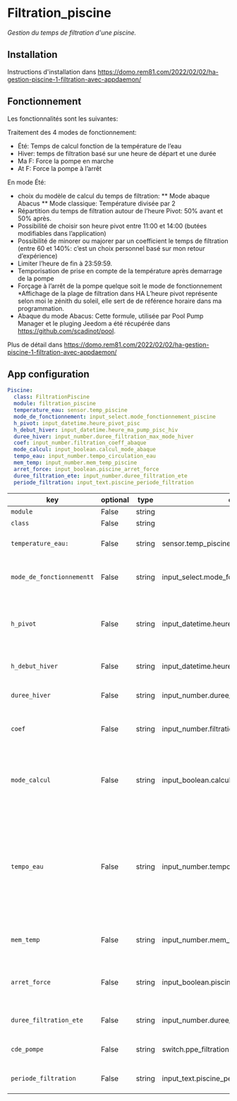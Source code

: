 # Filtration_piscine

_Gestion du temps de filtration d'une piscine._

## Installation

Instructions d'installation dans https://domo.rem81.com/2022/02/02/ha-gestion-piscine-1-filtration-avec-appdaemon/

## Fonctionnement
Les fonctionnalités sont les suivantes:  

Traitement des 4 modes de fonctionnement:<br/> 
  * Été: Temps de calcul fonction de la température de l’eau<br/>
  * Hiver: temps de filtration basé sur une heure de départ et une durée<br/>
  * Ma F: Force la pompe en marche<br/>
  * At F: Force la pompe à l’arrêt<br/>
  
En mode Été:
  * choix du modèle de calcul du temps de filtration:
  ** Mode abaque Abacus
  ** Mode classique: Température divisée par 2
  * Répartition du temps de filtration autour de l’heure Pivot: 50% avant et 50% après.
  * Possibilité de choisir son heure pivot entre 11:00 et 14:00 (butées modifiables dans l’application)
  * Possibilité de minorer ou majorer par un coefficient le temps de filtration (entre 60 et 140%: c’est un choix personnel basé sur mon retour d’expérience)
  * Limiter l’heure de fin à 23:59:59.
  * Temporisation de prise en compte de la température après demarrage de la pompe
  * Forçage à l’arrêt de la pompe quelque soit le mode de fonctionnement
  *Affichage de la plage de filtration dans HA
L’heure pivot représente selon moi le zénith du soleil, elle sert de de référence horaire dans ma programmation.
* Abaque du mode Abacus: Cette formule, utilisée par Pool Pump Manager et le pluging Jeedom a été récupérée dans https://github.com/scadinot/pool.

Plus de détail dans https://domo.rem81.com/2022/02/02/ha-gestion-piscine-1-filtration-avec-appdaemon/

## App configuration

```yaml
Piscine:
  class: FiltrationPiscine
  module: filtration_piscine
  temperature_eau: sensor.temp_piscine
  mode_de_fonctionnement: input_select.mode_fonctionnement_piscine
  h_pivot: input_datetime.heure_pivot_pisc
  h_debut_hiver: input_datetime.heure_ma_pump_pisc_hiv
  duree_hiver: input_number.duree_filtration_max_mode_hiver
  coef: input_number.filtration_coeff_abaque
  mode_calcul: input_boolean.calcul_mode_abaque
  tempo_eau: input_number.tempo_circulation_eau
  mem_temp: input_number.mem_temp_piscine
  arret_force: input_boolean.piscine_arret_force
  duree_filtration_ete: input_number.duree_filtration_ete
  periode_filtration: input_text.piscine_periode_filtration
```

key | optional | type | default | description
-- | -- | -- | -- | --
`module` | False | string | | `nightmode`
`class` | False | string | | `NightMode`
`temperature_eau:` | False | string | sensor.temp_piscine | Mesure de la temperature de l'eau.
`mode_de_fonctionnementt` | False | string | input_select.mode_fonctionnement_piscine | Selection du mode fonctionnement de la filtration.
`h_pivot` | False | string | input_datetime.heure_pivot_pisc | Heure pivot autour de laquelle le temps de filtration est réparti (50/50).
`h_debut_hiver` | False | string | input_datetime.heure_ma_pump_pisc_hiv | Heure de début de filtration en hiver.
`duree_hiver` | False | string | input_number.duree_filtration_max_mode_hiver | Durée de la filtration en hiver.
`coef` | False | string | input_number.filtration_coeff_abaque | Coefficient du temps de filtration entre 60 et 140%
`mode_calcul` | False | string | input_boolean.calcul_mode_abaque | Validation de mode de calcul avec Abaque sinon c'est la méthode classique (T°/2)
`tempo_eau` | False | string | input_number.tempo_circulation_eau | # Temps circulation de l'eau avant prise en compte mesure température dans le cas où la mesure de température de l'eau se trouve sur le circuit de pompage.
`mem_temp` | False | string | input_number.mem_temp_piscine |  Memoire de la temperature de l'eau avant arret.
`arret_force` | False | string | input_boolean.piscine_arret_force | Arret forcé filtration- Bloque la filtration si = on.
`duree_filtration_ete` | False | string | input_number.duree_filtration_ete | # Affiche la durée de la filtration en ete.
`cde_pompe` | False | string | switch.ppe_filtration | Switch de commande de la pompe.
`periode_filtration` | False | string | input_text.piscine_periode_filtration | Affichage dans HA des heures de filtration.

